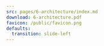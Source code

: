 ```yaml
---
src: pages/6-architecture/index.md
download: 6-architecture.pdf
favicon: /public/favicon.png
defaults:
  transition: slide-left
---
```

